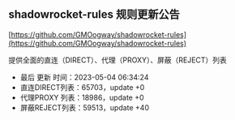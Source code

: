 ## shadowrocket-rules 规则更新公告

[https://github.com/GMOogway/shadowrocket-rules](https://github.com/GMOogway/shadowrocket-rules)

提供全面的直连（DIRECT）、代理（PROXY）、屏蔽（REJECT）列表
- 最后 更新 时间：2023-05-04 06:34:24
- 直连DIRECT列表：65703，update +0
- 代理PROXY 列表：18986，update +0
- 屏蔽REJECT列表：59513，update +40